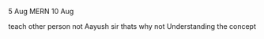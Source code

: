 5 Aug       MERN      10 Aug

teach other person not Aayush sir
thats why not Understanding the concept